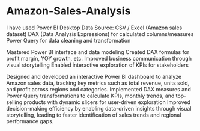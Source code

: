 # Amazon-Sales-Analysis

 I have used Power BI Desktop
Data Source: CSV / Excel (Amazon sales dataset)
DAX (Data Analysis Expressions) for calculated columns/measures
Power Query for data cleaning and transformation

Mastered Power BI interface and data modeling
Created DAX formulas for profit margin, YOY growth, etc.
Improved business communication through visual storytelling
Enabled interactive exploration of KPIs for stakeholders

Designed and developed an interactive Power BI dashboard to analyze Amazon sales data, tracking key metrics such as total revenue, units sold, and profit across regions and categories. Implemented DAX measures and Power Query transformations to calculate KPIs, monthly trends, and top-selling products with dynamic slicers for user-driven exploration
Improved decision-making efficiency by enabling data-driven insights through visual storytelling, leading to faster identification of sales trends and regional performance gaps.

